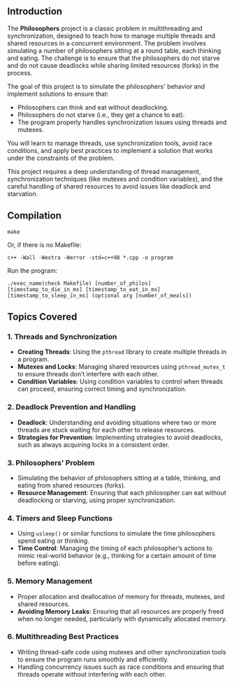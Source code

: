 ## Introduction

The **Philosophers** project is a classic problem in multithreading and synchronization, designed to teach how to manage multiple threads and shared resources in a concurrent environment. The problem involves simulating a number of philosophers sitting at a round table, each thinking and eating. The challenge is to ensure that the philosophers do not starve and do not cause deadlocks while sharing limited resources (forks) in the process.

The goal of this project is to simulate the philosophers' behavior and implement solutions to ensure that:
- Philosophers can think and eat without deadlocking.
- Philosophers do not starve (i.e., they get a chance to eat).
- The program properly handles synchronization issues using threads and mutexes.

You will learn to manage threads, use synchronization tools, avoid race conditions, and apply best practices to implement a solution that works under the constraints of the problem.

This project requires a deep understanding of thread management, synchronization techniques (like mutexes and condition variables), and the careful handling of shared resources to avoid issues like deadlock and starvation.

## Compilation

```
make
```
Or, if there is no Makefile:
```
c++ -Wall -Wextra -Werror -std=c++98 *.cpp -o program
```
Run the program:
```
./exec_name(check Makefile) [number_of_philos] [timestamp_to_die_in_ms] [timestamp_to_eat_in_ms] [timestamp_to_sleep_in_ms] (optional arg [number_of_meals])

```


## Topics Covered

### 1. **Threads and Synchronization**
   - **Creating Threads**: Using the `pthread` library to create multiple threads in a program.
   - **Mutexes and Locks**: Managing shared resources using `pthread_mutex_t` to ensure threads don’t interfere with each other.
   - **Condition Variables**: Using condition variables to control when threads can proceed, ensuring correct timing and synchronization.

### 2. **Deadlock Prevention and Handling**
   - **Deadlock**: Understanding and avoiding situations where two or more threads are stuck waiting for each other to release resources.
   - **Strategies for Prevention**: Implementing strategies to avoid deadlocks, such as always acquiring locks in a consistent order.

### 3. **Philosophers' Problem**
   - Simulating the behavior of philosophers sitting at a table, thinking, and eating from shared resources (forks).
   - **Resource Management**: Ensuring that each philosopher can eat without deadlocking or starving, using proper synchronization.

### 4. **Timers and Sleep Functions**
   - Using `usleep()` or similar functions to simulate the time philosophers spend eating or thinking.
   - **Time Control**: Managing the timing of each philosopher’s actions to mimic real-world behavior (e.g., thinking for a certain amount of time before eating).

### 5. **Memory Management**
   - Proper allocation and deallocation of memory for threads, mutexes, and shared resources.
   - **Avoiding Memory Leaks**: Ensuring that all resources are properly freed when no longer needed, particularly with dynamically allocated memory.

### 6. **Multithreading Best Practices**
   - Writing thread-safe code using mutexes and other synchronization tools to ensure the program runs smoothly and efficiently.
   - Handling concurrency issues such as race conditions and ensuring that threads operate without interfering with each other.

